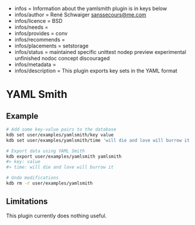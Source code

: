 - infos = Information about the yamlsmith plugin is in keys below
- infos/author = René Schwaiger <sanssecours@me.com>
- infos/licence = BSD
- infos/needs =
- infos/provides = conv
- infos/recommends =
- infos/placements = setstorage
- infos/status = maintained specific unittest nodep preview experimental unfinished nodoc concept discouraged
- infos/metadata =
- infos/description = This plugin exports key sets in the YAML format

# YAML Smith

## Example

```sh
# Add some key-value pairs to the database
kdb set user/examples/yamlsmith/key value
kdb set user/examples/yamlsmith/time 'will die and love will burrow it'

# Export data using YAML Smith
kdb export user/examples/yamlsmith yamlsmith
#> key: value
#> time: will die and love will burrow it

# Undo modifications
kdb rm -r user/examples/yamlsmith
```

## Limitations

This plugin currently does nothing useful.
